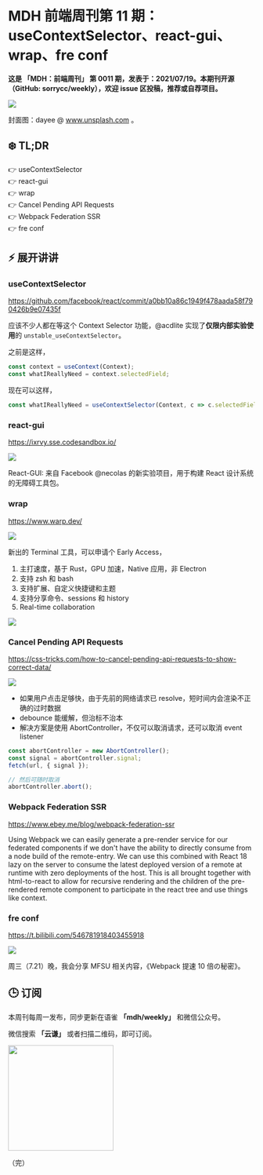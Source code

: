 # MDH 前端周刊第 11 期：useContextSelector、react-gui、wrap、fre conf

**这是 「MDH：前端周刊」 第 0011 期，发表于：2021/07/19。本期刊开源（GitHub: sorrycc/weekly），欢迎 issue 区投稿，推荐或自荐项目。**

![](https://img.alicdn.com/imgextra/i1/O1CN01shZbgL1ZVBhr7ghIB_!!6000000003199-0-tps-1920-1080.jpg)

封面图：dayee @ www.unsplash.com 。

## ❄️ TL;DR

👉 useContextSelector<br />
👉 react-gui<br />
👉 wrap<br />
👉 Cancel Pending API Requests<br />
👉 Webpack Federation SSR<br />
👉 fre conf<br />

## ⚡ 展开讲讲

### useContextSelector
https://github.com/facebook/react/commit/a0bb10a86c1949f478aada58f790426b9e07435f

应该不少人都在等这个 Context Selector 功能，@acdlite 实现了**仅限内部实验使用**的 `unstable_useContextSelector`。

之前是这样，

```js
const context = useContext(Context);
const whatIReallyNeed = context.selectedField;
```

现在可以这样，

```js
const whatIReallyNeed = useContextSelector(Context, c => c.selectedField);
```

### react-gui
https://ixrvy.sse.codesandbox.io/

![](https://img.alicdn.com/imgextra/i2/O1CN011l0VGU1Etp53kLQrS_!!6000000000410-2-tps-1002-550.png)

React-GUI: 来自 Facebook @necolas 的新实验项目，用于构建 React 设计系统的无障碍工具包。

### wrap
https://www.warp.dev/

![](https://img.alicdn.com/imgextra/i2/O1CN01pfSxrj21gShJeisWo_!!6000000007014-1-tps-556-238.gif)

新出的 Terminal 工具，可以申请个 Early Access，

1. 主打速度，基于 Rust，GPU 加速，Native 应用，非 Electron
2. 支持 zsh 和 bash
3. 支持扩展、自定义快捷键和主题
4. 支持分享命令、sessions 和 history
5. Real-time collaboration

![](https://img.alicdn.com/imgextra/i1/O1CN01HMzwsU29AsJ8aeomE_!!6000000008028-2-tps-800-665.png)

### Cancel Pending API Requests
https://css-tricks.com/how-to-cancel-pending-api-requests-to-show-correct-data/

![](https://img.alicdn.com/imgextra/i4/O1CN01IeiCF31IMARKLZsTG_!!6000000000878-1-tps-1280-720.gif)

* 如果用户点击足够快，由于先前的网络请求已 resolve，短时间内会渲染不正确的过时数据
* debounce 能缓解，但治标不治本
* 解决方案是使用 AbortController，不仅可以取消请求，还可以取消 event listener

```js
const abortController = new AbortController();
const signal = abortController.signal;
fetch(url, { signal });

// 然后可随时取消
abortController.abort();
```

### Webpack Federation SSR
https://www.ebey.me/blog/webpack-federation-ssr

Using Webpack we can easily generate a pre-render service for our federated components if we don't have the ability to directly consume from a node build of the remote-entry. We can use this combined with React 18 lazy on the server to consume the latest deployed version of a remote at runtime with zero deployments of the host. This is all brought together with html-to-react to allow for recursive rendering and the children of the pre-rendered remote component to participate in the react tree and use things like context.

### fre conf
https://t.bilibili.com/546781918403455918

![](https://img.alicdn.com/imgextra/i2/O1CN01BrT5Zc1uiZD0OdVUC_!!6000000006071-2-tps-1932-1060.png)

周三（7.21）晚，我会分享 MFSU 相关内容，《Webpack 提速 10 倍の秘密》。

## 🕒 订阅

本周刊每周一发布，同步更新在语雀 **「mdh/weekly」** 和微信公众号。

微信搜索 **「云谦」** 或者扫描二维码，即可订阅。

<img src="https://img.alicdn.com/imgextra/i1/O1CN01jmrjUx1yw5LcPFMx0_!!6000000006642-0-tps-430-430.jpg" width="215" />

（完）

